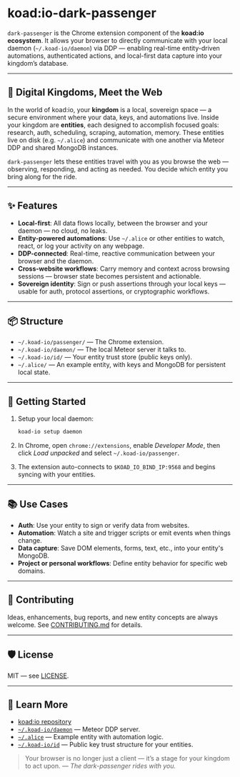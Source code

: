 
# koad\:io-dark-passenger

`dark-passenger` is the Chrome extension component of the **koad\:io ecosystem**. It allows your browser to directly communicate with your local daemon (`~/.koad-io/daemon`) via DDP — enabling real-time entity-driven automations, authenticated actions, and local-first data capture into your kingdom’s database.

---

## 👑 Digital Kingdoms, Meet the Web

In the world of koad\:io, your **kingdom** is a local, sovereign space — a secure environment where your data, keys, and automations live. Inside your kingdom are **entities**, each designed to accomplish focused goals: research, auth, scheduling, scraping, automation, memory. These entities live on disk (e.g. `~/.alice`) and communicate with one another via Meteor DDP and shared MongoDB instances.

`dark-passenger` lets these entities travel with you as you browse the web — observing, responding, and acting as needed. You decide which entity you bring along for the ride.

---

## ✨ Features

* **Local-first**: All data flows locally, between the browser and your daemon — no cloud, no leaks.
* **Entity-powered automations**: Use `~/.alice` or other entities to watch, react, or log your activity on any webpage.
* **DDP-connected**: Real-time, reactive communication between your browser and the daemon.
* **Cross-website workflows**: Carry memory and context across browsing sessions — browser state becomes persistent and actionable.
* **Sovereign identity**: Sign or push assertions through your local keys — usable for auth, protocol assertions, or cryptographic workflows.

---

## 📦 Structure

* `~/.koad-io/passenger/` — The Chrome extension.
* `~/.koad-io/daemon/` — The local Meteor server it talks to.
* `~/.koad-io/id/` — Your entity trust store (public keys only).
* `~/.alice/` — An example entity, with keys and MongoDB for persistent local state.

---

## 🔧 Getting Started

1. Setup your local daemon:

   ```bash
   koad-io setup daemon
   ```

2. In Chrome, open `chrome://extensions`, enable *Developer Mode*, then click *Load unpacked* and select `~/.koad-io/passenger`.

3. The extension auto-connects to `$KOAD_IO_BIND_IP:9568` and begins syncing with your entities.

---

## 📚 Use Cases

* **Auth**: Use your entity to sign or verify data from websites.
* **Automation**: Watch a site and trigger scripts or emit events when things change.
* **Data capture**: Save DOM elements, forms, text, etc., into your entity's MongoDB.
* **Project or personal workflows**: Define entity behavior for specific web domains.

---

## 🤝 Contributing

Ideas, enhancements, bug reports, and new entity concepts are always welcome. See [CONTRIBUTING.md](CONTRIBUTING.md) for details.

---

## 🛡 License

MIT — see [LICENSE](LICENSE).

---

## 🔗 Learn More

* [koad\:io repository](https://github.com/koad/io)
* [`~/.koad-io/daemon`](../daemon) — Meteor DDP server.
* [`~/.alice`](https://github.com/koad/alice) — Example entity with automation logic.
* [`~/.koad-io/id`](../id) — Public key trust structure for your entities.

> Your browser is no longer just a client — it’s a stage for your kingdom to act upon.
> — *The dark-passenger rides with you.*


